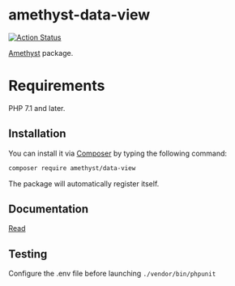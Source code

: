 # amethyst-data-view

[![Action Status](https://github.com/amethyst-php/data-view/workflows/test/badge.svg)](https://github.com/amethyst-php/data-view/actions)

[Amethyst](https://github.com/amethyst-php/amethyst) package.

# Requirements

PHP 7.1 and later.

## Installation

You can install it via [Composer](https://getcomposer.org/) by typing the following command:

```bash
composer require amethyst/data-view
```

The package will automatically register itself.

## Documentation

[Read](docs/index.md)

## Testing

Configure the .env file before launching `./vendor/bin/phpunit`
